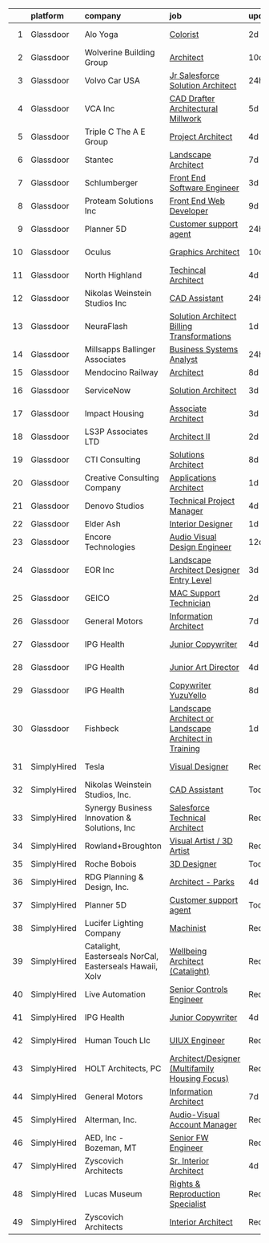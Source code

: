 

|    | platform    | company                                                 | job                                                                                                                                                                                                                                                                                                                                                                                                                                                                                                                                                                                                                                                                                                                                                                                                                                                                                                                                                                                                                                                                                                                                                                                                                                                                                                                                                                                                                                      | update_time   | location             |
|---:|:------------|:--------------------------------------------------------|:-----------------------------------------------------------------------------------------------------------------------------------------------------------------------------------------------------------------------------------------------------------------------------------------------------------------------------------------------------------------------------------------------------------------------------------------------------------------------------------------------------------------------------------------------------------------------------------------------------------------------------------------------------------------------------------------------------------------------------------------------------------------------------------------------------------------------------------------------------------------------------------------------------------------------------------------------------------------------------------------------------------------------------------------------------------------------------------------------------------------------------------------------------------------------------------------------------------------------------------------------------------------------------------------------------------------------------------------------------------------------------------------------------------------------------------------|:--------------|:---------------------|
|  1 | Glassdoor   | Alo Yoga                                                | [Colorist](https://www.glassdoor.com/partner/jobListing.htm?pos=113&ao=1136043&s=58&guid=000001830224264f94dc91c44ec212fc&src=GD_JOB_AD&t=SR&vt=w&cs=1_cce8f859&cb=1662188267484&jobListingId=1008107332248&jrtk=3-0-1gc1289jujc8m801-1gc1289keh7hu800-674e3cbe3367d9c9-)                                                                                                                                                                                                                                                                                                                                                                                                                                                                                                                                                                                                                                                                                                                                                                                                                                                                                                                                                                                                                                                                                                                                                                | 2d            | Los Angeles, CA      |
|  2 | Glassdoor   | Wolverine Building Group                                | [Architect](https://www.glassdoor.com/partner/jobListing.htm?pos=121&ao=1136043&s=58&guid=000001830224264f94dc91c44ec212fc&src=GD_JOB_AD&t=SR&vt=w&cs=1_3bf30927&cb=1662188267485&jobListingId=1008087961641&jrtk=3-0-1gc1289jujc8m801-1gc1289keh7hu800-98dffda07a38f17c-)                                                                                                                                                                                                                                                                                                                                                                                                                                                                                                                                                                                                                                                                                                                                                                                                                                                                                                                                                                                                                                                                                                                                                               | 10d           | Grand Rapids, MI     |
|  3 | Glassdoor   | Volvo Car USA                                           | [Jr Salesforce Solution Architect](https://www.glassdoor.com/partner/jobListing.htm?pos=101&ao=1110586&s=58&guid=000001830224264f94dc91c44ec212fc&src=GD_JOB_AD&t=SR&vt=w&ea=1&cs=1_f7ad94ee&cb=1662188267483&jobListingId=1008114221321&cpc=CBEBA1A9D941894A&jrtk=3-0-1gc1289jujc8m801-1gc1289keh7hu800-8895955db7092102--6NYlbfkN0AO-lx13pzomzdSppJUWL3QXsQT8oyFk4U4LWH8QC50Ctogpds75WzduLbwVCt0i-ZrUHt8k36owMUDCSV4qAr0CS75ll3MzvkkwJvSla3IzsC9_BvG2WEVBRbb8LPcOz-eyID65ahjECUD7PQLg-FmCtFYjODmk0gFBA9DIh81l81LtSj1WxXyRmR4_sn95lB0Ard2hVck8huxOuQr6qpDDY4PtOcifmrfzpsYPBxhw11Ym0aorSd7uhkJ-85M3ZfmregRrQmdCY9XlBk_gzx9OLUNgsNFS7g_zxVkBOeHJgEdy3JlrvjXmikM96lUWe3MNH8CNGZFQGEYyYCVvwQ0FZB88X2wwP-ITyNUDEMosVua_RrZKvwgMqjbjBLBFHJf8Bdtw1iJg7JajFfqIFXUOOyXTXJkwSZx59I2jCiWKRU3BO7rUXBTKFdRmYTxWAqaGwQpnNB-xc6-M1VRLpmT7n1tKJnQ10pEoZXNksrfUf9UB4M87VBBHTBAvW7iXqk%3D)                                                                                                                                                                                                                                                                                                                                                                                                                                                                                                                                                                | 24h           | Mahwah, NJ           |
|  4 | Glassdoor   | VCA  Inc                                                | [CAD Drafter   Architectural Millwork](https://www.glassdoor.com/partner/jobListing.htm?pos=130&ao=1136043&s=58&guid=000001830224264f94dc91c44ec212fc&src=GD_JOB_AD&t=SR&vt=w&cs=1_a956a1fe&cb=1662188267486&jobListingId=1008098997795&jrtk=3-0-1gc1289jujc8m801-1gc1289keh7hu800-e1fbc3768f7589cf-)                                                                                                                                                                                                                                                                                                                                                                                                                                                                                                                                                                                                                                                                                                                                                                                                                                                                                                                                                                                                                                                                                                                                    | 5d            | Northampton, MA      |
|  5 | Glassdoor   | Triple C   The A E Group                                | [Project Architect](https://www.glassdoor.com/partner/jobListing.htm?pos=120&ao=1136043&s=58&guid=000001830224264f94dc91c44ec212fc&src=GD_JOB_AD&t=SR&vt=w&ea=1&cs=1_c6d75415&cb=1662188267485&jobListingId=1008101514474&jrtk=3-0-1gc1289jujc8m801-1gc1289keh7hu800-71e30209acac4425-)                                                                                                                                                                                                                                                                                                                                                                                                                                                                                                                                                                                                                                                                                                                                                                                                                                                                                                                                                                                                                                                                                                                                                  | 4d            | Remote               |
|  6 | Glassdoor   | Stantec                                                 | [Landscape Architect](https://www.glassdoor.com/partner/jobListing.htm?pos=122&ao=1136043&s=58&guid=000001830224264f94dc91c44ec212fc&src=GD_JOB_AD&t=SR&vt=w&cs=1_fe58f50b&cb=1662188267485&jobListingId=1008097722569&jrtk=3-0-1gc1289jujc8m801-1gc1289keh7hu800-7117a84f05538101-)                                                                                                                                                                                                                                                                                                                                                                                                                                                                                                                                                                                                                                                                                                                                                                                                                                                                                                                                                                                                                                                                                                                                                     | 7d            | West Palm Beach, FL  |
|  7 | Glassdoor   | Schlumberger                                            | [Front End Software Engineer](https://www.glassdoor.com/partner/jobListing.htm?pos=115&ao=1136043&s=58&guid=000001830224264f94dc91c44ec212fc&src=GD_JOB_AD&t=SR&vt=w&ea=1&cs=1_62886485&cb=1662188267484&jobListingId=1008104309686&jrtk=3-0-1gc1289jujc8m801-1gc1289keh7hu800-6018da8629fea84a-)                                                                                                                                                                                                                                                                                                                                                                                                                                                                                                                                                                                                                                                                                                                                                                                                                                                                                                                                                                                                                                                                                                                                        | 3d            | Menlo Park, CA       |
|  8 | Glassdoor   | Proteam Solutions Inc                                   | [Front End Web Developer](https://www.glassdoor.com/partner/jobListing.htm?pos=108&ao=1110586&s=58&guid=000001830224264f94dc91c44ec212fc&src=GD_JOB_AD&t=SR&vt=w&ea=1&cs=1_34c6e16e&cb=1662188267484&jobListingId=1008091137252&cpc=F41FEAB56D215062&jrtk=3-0-1gc1289jujc8m801-1gc1289keh7hu800-dd6c08faadf37115--6NYlbfkN0AEHyidsAqlM5jU6RNZv1Yf_D4e3sgfUyke_uMGTUdwuGEsMH9zTzauIRFeNPBJHlodDlTGyJUwJMFRv5zvDyW5FETHsrmkCkUYtva-hRvJGLvxjuYoJqYXkKy1qkxE8KcagxybYg020dSgpxPbynTTAIPFim1awQ0Ml2S4SrkakjOfn7Lanupn2-NlCEWa9Ej_IIqGhME6_1_PLkdGjpIiSrm9dV4PmizfL_DVRHBWieigRFZ198rgtCvJ9tf1Kypl5TUdCx-UCrklLt3r7VnXSuqZdFZ4lhUmerXUq3NwEflxU0_FuRMtI4-psCjxgBH5SXiML35xXa3kqlVjsyIZQ9VHWKPC8GoBHwvAgq5sZ7KNQcSsxjl-J40gxn9GGnq5UAMu3IDeJn9QGx_WK3ZzKznNkmSKbc1VibUwmP8YQcGJvNTPvGP6_567JZrwz8V1ApC2BPlxyEW9LE4PyrzsIuPlnjkn3Nl4Wo_ABi9rTKE20Gp-zwVS2ljpBkC8y-mYU1BZ6Lv-fg%3D%3D)                                                                                                                                                                                                                                                                                                                                                                                                                                                                                                                                                           | 9d            | Remote               |
|  9 | Glassdoor   | Planner 5D                                              | [Customer support agent](https://www.glassdoor.com/partner/jobListing.htm?pos=112&ao=1136043&s=58&guid=000001830224264f94dc91c44ec212fc&src=GD_JOB_AD&t=SR&vt=w&ea=1&cs=1_a3e1a56f&cb=1662188267484&jobListingId=1008113643849&jrtk=3-0-1gc1289jujc8m801-1gc1289keh7hu800-38bb07b160b6d82b-)                                                                                                                                                                                                                                                                                                                                                                                                                                                                                                                                                                                                                                                                                                                                                                                                                                                                                                                                                                                                                                                                                                                                             | 24h           | Remote               |
| 10 | Glassdoor   | Oculus                                                  | [Graphics Architect](https://www.glassdoor.com/partner/jobListing.htm?pos=107&ao=1110586&s=58&guid=000001830224264f94dc91c44ec212fc&src=GD_JOB_AD&t=SR&vt=w&cs=1_b1a8bf1c&cb=1662188267483&jobListingId=1008089729840&cpc=654405A9B1E0A9F5&jrtk=3-0-1gc1289jujc8m801-1gc1289keh7hu800-06593c3a392653bc--6NYlbfkN0DYl4UJW4r1Vl7FEn6T9F-rD9lpC-0oMJVSiWjK_MGUd8e8cHXcpv6KPyjLHZEfqkV4p65aMquXS3afkTk8QD09_mW6sRPpnPu8dWx8qLY4Jb39NsmxEXdcSuM54o3GTpnivYC9XaV1LzuAwDQGUinCnZ-ykaK7egvDEv6nrwYf-D6fb98hz2pyXr06d2qTXJHa1cQQZfJaCRAZ5DXcO5SSGi3u8EncO4PYhYJTUnO6jQUtSpCuRlG6A_BAJ2eoyihdRpo04TchjcaVfUJkOwPYQcGflTQ6j8bLIFHCOQ52ga7JhUb6TqWcfFy1nTavl6XphWttrjmh-hitWlaoXLHpgLehi4dzOih165emKj82pAYCUhz23QeBDEZB7LOAaOq5IqWGZPlueIqRBmRvJUUjKew5mZZGMFPmhHXPMEE-yVuHG_auRhDqFHC6-1g2119R76EF92CJXx062fP9vqv0yNLiVu4UVv2Hn4ghg3v4NYgOIxs2iInQZjYVqVLHDgoRnOqKzws2IZDkEUvP4WoKy1IXuMd9nXJGyprRMROK2jmHazXCMt0vO8KzuhCTHjRT1off-8_kX572oXwtPZ38im53HgOyO4gcBdJDmHvjihhMLMowPFraumcnrLAdeAbJKChztjslpv9TUG8YKPZ6s1QxS5NKdP19p8cUjTngq0BlLXmqRom6JLZzlPXoq8Uq19qVJqBZRh8F0_grJfyMnj3BBFNsnlOj1TrZlxEhbdc776-ZorPPCaXqnHuPubKwXJb1X68mPamnGdc3LIWRi538-lYgrkWf_KfcHUsnUdKzTodRTj3_fHR8Z0gdVsBQhP5egxxDnn8eSFdxsxG4zVHRQQYed5HE7Y2X97uH9R1MmYNjVuGGIhARnj35WAd_-a554M5pGyVOuLxgR7j8orlvEKQTO5goNS9roneixxV7t2QUmUzC3jou8vsirJ7y4X4rOGwcM6QkYmk4UXMQYYAAI7JrBzOB1KTYHjF_TkwUbAf_wk50Z7iB6kED33_1EsjRjskBvI84hjsFrY5PfAmVKsG60fl1zjIdNG0a_MJFQIDTW5xK) | 10d           | Redmond, WA          |
| 11 | Glassdoor   | North Highland                                          | [Techincal Architect](https://www.glassdoor.com/partner/jobListing.htm?pos=105&ao=1110586&s=58&guid=000001830224264f94dc91c44ec212fc&src=GD_JOB_AD&t=SR&vt=w&ea=1&cs=1_c46afa08&cb=1662188267483&jobListingId=1008101512850&cpc=6BF42D0955AE9A34&jrtk=3-0-1gc1289jujc8m801-1gc1289keh7hu800-5a969d07a62f97b2--6NYlbfkN0DPcmXB2amxZraHSmo0hoPmuCS-O4LhIRacQ6rOWPkkcbX_TTieFwWJnT8qnFj-X-ktCu3Hm5qwYiFBsDilA6rQWhHku6RJi5yKSpa-OY24xTaUFk4lPvoZRUL1hC2B4M8JD_kCt_gXXHJwLlT3QfbuGvV1C7WK12OlSJey0iNY19pSIU_FOcDX-D26jEYjLE6NE6dKvJkWPvkK2uR5pk0l2NTNnUV6EPjRHsji5c8z6ft-VNudqY4hJlx7Twft5tRwvWjsAkxJln0pYcQma7cVogoPoF4qUHEWAiIzql8WwXR1t_Ih4Ks7jSuFf10HGgGn4JkoxJk3yDinOA7HhfHdfqctuHkXpKvJmsmpt_lIfeTL7Ot08PdITvzhVTEGE5ZOtuJ54V_fMAiNyu9S-PaJpR7QkCnoHP5A1tpk3oxTKT1X8tyL3YQn2tvQkUBa_MbrUDcABMWRdvRV8hdHEyIBimqcskPX0g8xu5MJ_mOlUt08T5sbuTiFnW269-RXc2A%3D)                                                                                                                                                                                                                                                                                                                                                                                                                                                                                                                                                                             | 4d            | Atlanta, GA          |
| 12 | Glassdoor   | Nikolas Weinstein Studios  Inc                          | [CAD Assistant](https://www.glassdoor.com/partner/jobListing.htm?pos=104&ao=1110586&s=58&guid=000001830224264f94dc91c44ec212fc&src=GD_JOB_AD&t=SR&vt=w&ea=1&cs=1_ea04bd33&cb=1662188267483&jobListingId=1008114506738&cpc=07D58528F3898F33&jrtk=3-0-1gc1289jujc8m801-1gc1289keh7hu800-13b980541a5f190c--6NYlbfkN0CB1tmP7rfbaHtYFmPjg1Xv8BJr6DUbyz0HQmM4H563AurHCftAr469PshH983AjIoKTqkW49RDOt26LkwkF8D_fOwqFqu0V7CPrSd6MLXJA_MECOpR-yCdjU109xCw7snTpNCSN52nUTn6_8ZxaKYxLka-JCVC3YoGRBt0NWHR2F4xxrSaaLH_bTgoVQ4_MEwJA_GPAlp-3VNgHAckzgoSvsLGkU2G-tObxVVfEH6z3PhZtvM_qLUQ88Q-B34na6pylk2iLqwOjzLozs4PbUzoYVDL4VstoBZFX9-MORL7nec8rt1csk6Jr5VCYnDD9t1aIoDlS8TL9rO0wJdgk5oIuFpCr3SHT6mgmZdsifFUo6qlO-wRHxznA5j5METhc8ww8rwvwulVj49uDEqXuqvz_W_Q8f-x8LIXJqQ3xRfqik9CdOoA8DcgOwkh0qH4sLdsHcki4iV3mdyCSPwf8XcBpb2bAfwV7sj52B8-kc8jTiZ9Kr8drWd5yRlH88PLTX0%3D)                                                                                                                                                                                                                                                                                                                                                                                                                                                                                                                                                                                   | 24h           | Long Island City, NY |
| 13 | Glassdoor   | NeuraFlash                                              | [Solution Architect  Billing Transformations ](https://www.glassdoor.com/partner/jobListing.htm?pos=126&ao=1136043&s=58&guid=000001830224264f94dc91c44ec212fc&src=GD_JOB_AD&t=SR&vt=w&ea=1&cs=1_8cf56c9f&cb=1662188267485&jobListingId=1008111305445&jrtk=3-0-1gc1289jujc8m801-1gc1289keh7hu800-cf1ff4e0f44ecadd-)                                                                                                                                                                                                                                                                                                                                                                                                                                                                                                                                                                                                                                                                                                                                                                                                                                                                                                                                                                                                                                                                                                                       | 1d            | Oregon               |
| 14 | Glassdoor   | Millsapps  Ballinger   Associates                       | [Business Systems Analyst](https://www.glassdoor.com/partner/jobListing.htm?pos=106&ao=1110586&s=58&guid=000001830224264f94dc91c44ec212fc&src=GD_JOB_AD&t=SR&vt=w&ea=1&cs=1_c1c52eb7&cb=1662188267483&jobListingId=1008114353120&cpc=42BEC95245890617&jrtk=3-0-1gc1289jujc8m801-1gc1289keh7hu800-d39379fc6ca236bb--6NYlbfkN0BzyIYrTMR_AjNKh_kvAG8N613gtHPANQ3sdLTkrtBd-xoNshQoLJlj9CtTyY_wqyCp0brVi6gqcXL91MuFQCbjdqsBwMduPIHJHTqWlIhl8FU7VsSIoyCqJlyOdgv6rkZFkAsX9RNXTRjHhTRA7TSHWA8eWpaph4agnvNi4jJyXyt3F-fsSAUexLBd8v2MW3nFViQAvNLrhvJig8HlmiP0u9CUqfyj5czBw1PW1qta2xz9INTUEeuQGq41FOgP9rRDXXc3SQ10R-wslJOmS_FKs7sg6IAqs-MsZjZjeYiqygrY9KXDKlHo8yuFLPqjhGhxp-OsVl_r_2w0tJxIoD8rj7wumpgDOYFbgR7hWDTm_jAjC8tN9FeKhl3ucWuwWkxBSnhBhYY-DgmmSYTKX3dMkka2l92h-KT-8aSB4taqUtQAznDx14289fR-IB6jhkBELGQEeUmyewFRmg4CPnuDR9hmQvW3PmtztfoESA0xjUQO-CzPXAPWqVHVSuKIVJw%3D)                                                                                                                                                                                                                                                                                                                                                                                                                                                                                                                                                                        | 24h           | Remote               |
| 15 | Glassdoor   | Mendocino Railway                                       | [Architect](https://www.glassdoor.com/partner/jobListing.htm?pos=102&ao=1110586&s=58&guid=000001830224264f94dc91c44ec212fc&src=GD_JOB_AD&t=SR&vt=w&ea=1&cs=1_e4a629f3&cb=1662188267483&jobListingId=1008094733832&cpc=F793441F64F6F721&jrtk=3-0-1gc1289jujc8m801-1gc1289keh7hu800-27a2b786bab4f234--6NYlbfkN0DlRBaetdcujZxFARGtANP-fd4Bh3rGuzz-fiPPgUNHxPoCvfOahMxQniW3-LODvSkzf0kBEB87dN0Pf36kiFPY_5pOsdGoWYkrOvRGidcKBer_XH_Y1nUBeaC2NlfqPYpEPI-bTSA2OIsH7EtgiV1PWvMQIPE7Mdj0jOOVVFYr640uliNZ9uytAyhCRVBuQMg_0hhffhCSp3H4JDyuytTbBaotyg-357DFcuy8QJXfjm0TOBmdxhPCjJqfP8sQMOOWGbiXyfNEevnM0sc1vADCCSmyp-VXtvR7yDKUCgYWtIhZQ0MrvQKb8Ku-ekU2sSDFEmrOVqVXVEXIoh0-xLG96dt2abY23aZAQRt_kUJYlt8lwDojDdHC_xmg94pKuZN_ZKvCkq1jY8EzDDaIKZcltsnA7N5EaJ9iRqRlmTtPL_Yh1FrC-NoLCmpfUkGjR_n58eade5Ae4z3YSBx2Z9TqSod54p4f8ovJ4CUM9kAYF_XO0c9nO5aI)                                                                                                                                                                                                                                                                                                                                                                                                                                                                                                                                                                                                     | 8d            | Davis, CA            |
| 16 | Glassdoor   | ServiceNow                                              | [Solution Architect](https://www.glassdoor.com/partner/jobListing.htm?pos=117&ao=1136043&s=58&guid=000001830224264f94dc91c44ec212fc&src=GD_JOB_AD&t=SR&vt=w&cs=1_812c122e&cb=1662188267484&jobListingId=1008104711129&jrtk=3-0-1gc1289jujc8m801-1gc1289keh7hu800-56b2a34f13fe9042-)                                                                                                                                                                                                                                                                                                                                                                                                                                                                                                                                                                                                                                                                                                                                                                                                                                                                                                                                                                                                                                                                                                                                                      | 3d            | San Diego, CA        |
| 17 | Glassdoor   | Impact Housing                                          | [Associate Architect](https://www.glassdoor.com/partner/jobListing.htm?pos=128&ao=1136043&s=58&guid=000001830224264f94dc91c44ec212fc&src=GD_JOB_AD&t=SR&vt=w&ea=1&cs=1_c65f0c4e&cb=1662188267486&jobListingId=1008103189442&jrtk=3-0-1gc1289jujc8m801-1gc1289keh7hu800-7f5587dabab01e8e-)                                                                                                                                                                                                                                                                                                                                                                                                                                                                                                                                                                                                                                                                                                                                                                                                                                                                                                                                                                                                                                                                                                                                                | 3d            | Los Angeles, CA      |
| 18 | Glassdoor   | LS3P Associates LTD                                     | [Architect II](https://www.glassdoor.com/partner/jobListing.htm?pos=116&ao=1136043&s=58&guid=000001830224264f94dc91c44ec212fc&src=GD_JOB_AD&t=SR&vt=w&cs=1_ae21ade7&cb=1662188267484&jobListingId=1008105512283&jrtk=3-0-1gc1289jujc8m801-1gc1289keh7hu800-24d12eb6d02e9e8a-)                                                                                                                                                                                                                                                                                                                                                                                                                                                                                                                                                                                                                                                                                                                                                                                                                                                                                                                                                                                                                                                                                                                                                            | 2d            | Greenville, SC       |
| 19 | Glassdoor   | CTI Consulting                                          | [Solutions Architect](https://www.glassdoor.com/partner/jobListing.htm?pos=119&ao=1136043&s=58&guid=000001830224264f94dc91c44ec212fc&src=GD_JOB_AD&t=SR&vt=w&ea=1&cs=1_1ba0b4fd&cb=1662188267484&jobListingId=1008093881800&jrtk=3-0-1gc1289jujc8m801-1gc1289keh7hu800-e8ed7f1f90827e6e-)                                                                                                                                                                                                                                                                                                                                                                                                                                                                                                                                                                                                                                                                                                                                                                                                                                                                                                                                                                                                                                                                                                                                                | 8d            | Jacksonville, FL     |
| 20 | Glassdoor   | Creative Consulting Company                             | [Applications Architect](https://www.glassdoor.com/partner/jobListing.htm?pos=109&ao=1136043&s=58&guid=000001830224264f94dc91c44ec212fc&src=GD_JOB_AD&t=SR&vt=w&ea=1&cs=1_975c53a6&cb=1662188267484&jobListingId=1008110938320&jrtk=3-0-1gc1289jujc8m801-1gc1289keh7hu800-8149c3ce31d9c60b-)                                                                                                                                                                                                                                                                                                                                                                                                                                                                                                                                                                                                                                                                                                                                                                                                                                                                                                                                                                                                                                                                                                                                             | 1d            | Remote               |
| 21 | Glassdoor   | Denovo Studios                                          | [Technical Project Manager](https://www.glassdoor.com/partner/jobListing.htm?pos=118&ao=1136043&s=58&guid=000001830224264f94dc91c44ec212fc&src=GD_JOB_AD&t=SR&vt=w&ea=1&cs=1_eafe38c2&cb=1662188267484&jobListingId=1008100997298&jrtk=3-0-1gc1289jujc8m801-1gc1289keh7hu800-0323bd02b4b84c6b-)                                                                                                                                                                                                                                                                                                                                                                                                                                                                                                                                                                                                                                                                                                                                                                                                                                                                                                                                                                                                                                                                                                                                          | 4d            | Detroit, MI          |
| 22 | Glassdoor   | Elder   Ash                                             | [Interior Designer](https://www.glassdoor.com/partner/jobListing.htm?pos=103&ao=1110586&s=58&guid=000001830224264f94dc91c44ec212fc&src=GD_JOB_AD&t=SR&vt=w&ea=1&cs=1_d94f756c&cb=1662188267483&jobListingId=1008110967848&cpc=149B3D5996025BBA&jrtk=3-0-1gc1289jujc8m801-1gc1289keh7hu800-ce8584f1b59d0e4a--6NYlbfkN0BzyIYrTMR_AjNKh_kvAG8N613gtHPANQ3sdLTkrtBd-xoNshQoLJljcScSFA1bFEDJLKiAMuHfMLRsf8Xd7gMMCot3Ikkz3cFRtFkwh4sKo_63DdIg73Bk-K_IB0_DmYkGXGJrWpQQT3fsJj3pZbKBAbcsoLL6z3lvjtukaYHQ7TXGVvgLeN6STbhVb_cihjYyNbzmbTrGtq1FmxzftaSNiYoJMngZkWuic6oGNYtyy3irq9DOM3Xp0Iw0KoE6hsaXJbsHyejcn1TXpr-7BL9xIvmLC5oNMryvXSQ1f4r4V_S9-gZvpDQ_WvVKbE9KmbXlblNdZN2FPiOK0spa3Y8aiSCQMaoztrGesVMNxq5HvUB7PEqJAOFU6C-qiuDSvwxvkLdMpWmsCH5pNRU6YewhoUNyiPo_CPLqLHMaszDY5bi_8tS-DChpWCtHIme6IJtET2j5jaVK2XCKbEFa9NgJirVBQ6JDyq1WFWbvsKDbzFI9GQqfJKZznCBSl-1aKn0%3D)                                                                                                                                                                                                                                                                                                                                                                                                                                                                                                                                                                               | 1d            | Remote               |
| 23 | Glassdoor   | Encore Technologies                                     | [Audio Visual Design Engineer](https://www.glassdoor.com/partner/jobListing.htm?pos=123&ao=1136043&s=58&guid=000001830224264f94dc91c44ec212fc&src=GD_JOB_AD&t=SR&vt=w&cs=1_2692b999&cb=1662188267485&jobListingId=1008083402364&jrtk=3-0-1gc1289jujc8m801-1gc1289keh7hu800-82b9aaf8e8f11a4d-)                                                                                                                                                                                                                                                                                                                                                                                                                                                                                                                                                                                                                                                                                                                                                                                                                                                                                                                                                                                                                                                                                                                                            | 12d           | Cincinnati, OH       |
| 24 | Glassdoor   | EOR Inc                                                 | [Landscape Architect Designer   Entry Level](https://www.glassdoor.com/partner/jobListing.htm?pos=114&ao=1136043&s=58&guid=000001830224264f94dc91c44ec212fc&src=GD_JOB_AD&t=SR&vt=w&ea=1&cs=1_1f4f491f&cb=1662188267484&jobListingId=1008103938231&jrtk=3-0-1gc1289jujc8m801-1gc1289keh7hu800-f1cf95fa3777f1e5-)                                                                                                                                                                                                                                                                                                                                                                                                                                                                                                                                                                                                                                                                                                                                                                                                                                                                                                                                                                                                                                                                                                                         | 3d            | Saint Paul, MN       |
| 25 | Glassdoor   | GEICO                                                   | [MAC Support Technician](https://www.glassdoor.com/partner/jobListing.htm?pos=127&ao=1136043&s=58&guid=000001830224264f94dc91c44ec212fc&src=GD_JOB_AD&t=SR&vt=w&cs=1_b0188cf6&cb=1662188267485&jobListingId=1008106259417&jrtk=3-0-1gc1289jujc8m801-1gc1289keh7hu800-5b569832fc0a2634-)                                                                                                                                                                                                                                                                                                                                                                                                                                                                                                                                                                                                                                                                                                                                                                                                                                                                                                                                                                                                                                                                                                                                                  | 2d            | Chevy Chase, MD      |
| 26 | Glassdoor   | General Motors                                          | [Information Architect](https://www.glassdoor.com/partner/jobListing.htm?pos=110&ao=1136043&s=58&guid=000001830224264f94dc91c44ec212fc&src=GD_JOB_AD&t=SR&vt=w&cs=1_a93e938e&cb=1662188267484&jobListingId=1008097451632&jrtk=3-0-1gc1289jujc8m801-1gc1289keh7hu800-a5b65de5bf5e2950-)                                                                                                                                                                                                                                                                                                                                                                                                                                                                                                                                                                                                                                                                                                                                                                                                                                                                                                                                                                                                                                                                                                                                                   | 7d            | Remote               |
| 27 | Glassdoor   | IPG Health                                              | [Junior Copywriter](https://www.glassdoor.com/partner/jobListing.htm?pos=111&ao=1136043&s=58&guid=000001830224264f94dc91c44ec212fc&src=GD_JOB_AD&t=SR&vt=w&cs=1_56c81e8d&cb=1662188267484&jobListingId=1008102264078&jrtk=3-0-1gc1289jujc8m801-1gc1289keh7hu800-75e252967a583146-)                                                                                                                                                                                                                                                                                                                                                                                                                                                                                                                                                                                                                                                                                                                                                                                                                                                                                                                                                                                                                                                                                                                                                       | 4d            | New York, NY         |
| 28 | Glassdoor   | IPG Health                                              | [Junior Art Director](https://www.glassdoor.com/partner/jobListing.htm?pos=124&ao=1136043&s=58&guid=000001830224264f94dc91c44ec212fc&src=GD_JOB_AD&t=SR&vt=w&cs=1_00b6bc51&cb=1662188267485&jobListingId=1008102264076&jrtk=3-0-1gc1289jujc8m801-1gc1289keh7hu800-e2ebf449c9e9d1de-)                                                                                                                                                                                                                                                                                                                                                                                                                                                                                                                                                                                                                                                                                                                                                                                                                                                                                                                                                                                                                                                                                                                                                     | 4d            | New York, NY         |
| 29 | Glassdoor   | IPG Health                                              | [Copywriter   YuzuYello](https://www.glassdoor.com/partner/jobListing.htm?pos=129&ao=1136043&s=58&guid=000001830224264f94dc91c44ec212fc&src=GD_JOB_AD&t=SR&vt=w&cs=1_8f486e8b&cb=1662188267486&jobListingId=1008094331026&jrtk=3-0-1gc1289jujc8m801-1gc1289keh7hu800-bfb2bb4c36c0528c-)                                                                                                                                                                                                                                                                                                                                                                                                                                                                                                                                                                                                                                                                                                                                                                                                                                                                                                                                                                                                                                                                                                                                                  | 8d            | New York, NY         |
| 30 | Glassdoor   | Fishbeck                                                | [Landscape Architect or Landscape Architect in Training](https://www.glassdoor.com/partner/jobListing.htm?pos=125&ao=1136043&s=58&guid=000001830224264f94dc91c44ec212fc&src=GD_JOB_AD&t=SR&vt=w&cs=1_9142b21b&cb=1662188267485&jobListingId=1008112025895&jrtk=3-0-1gc1289jujc8m801-1gc1289keh7hu800-b38e3769d0e3b0d6-)                                                                                                                                                                                                                                                                                                                                                                                                                                                                                                                                                                                                                                                                                                                                                                                                                                                                                                                                                                                                                                                                                                                  | 1d            | Grand Rapids, MI     |
| 31 | SimplyHired | Tesla                                                   | [Visual Designer](https://www.simplyhired.com/job/8xa7SsHkWQizRBz7HRMgc0sut82wRjL2HB4GxCDCe5d307YkKcUF3g?q=visual+architect)                                                                                                                                                                                                                                                                                                                                                                                                                                                                                                                                                                                                                                                                                                                                                                                                                                                                                                                                                                                                                                                                                                                                                                                                                                                                                                             | Recently      | Hawthorne, CA        |
| 32 | SimplyHired | Nikolas Weinstein Studios, Inc.                         | [CAD Assistant](https://www.simplyhired.com/job/slhQBwcZxu0aer-cPHgS1--5rUlJ-gwuii69GBUzq0LHnRkEuT-G7w?q=visual+architect)                                                                                                                                                                                                                                                                                                                                                                                                                                                                                                                                                                                                                                                                                                                                                                                                                                                                                                                                                                                                                                                                                                                                                                                                                                                                                                               | Today         | Long Island City, NY |
| 33 | SimplyHired | Synergy Business Innovation & Solutions, Inc            | [Salesforce Technical Architect](https://www.simplyhired.com/job/3CNkvVU7G0NTIXvlMTTAPhUPaQtZgcvOKtFcJbPE89MUN8Ya582xRA?q=visual+architect)                                                                                                                                                                                                                                                                                                                                                                                                                                                                                                                                                                                                                                                                                                                                                                                                                                                                                                                                                                                                                                                                                                                                                                                                                                                                                              | Recently      | Reston, VA           |
| 34 | SimplyHired | Rowland+Broughton                                       | [Visual Artist / 3D Artist](https://www.simplyhired.com/job/a6jc09FaT-WsTWRX4SZ9r250FnXzzVMgqyOB-q7qjxkVTn6ELeF_Pg?q=visual+architect)                                                                                                                                                                                                                                                                                                                                                                                                                                                                                                                                                                                                                                                                                                                                                                                                                                                                                                                                                                                                                                                                                                                                                                                                                                                                                                   | Recently      | Denver, CO           |
| 35 | SimplyHired | Roche Bobois                                            | [3D Designer](https://www.simplyhired.com/job/yHgsHEZS5Gb3iBcqCrm9v-BMAW1zNiS4OR3AoV4tlG6sUppzGu3j4w?q=visual+architect)                                                                                                                                                                                                                                                                                                                                                                                                                                                                                                                                                                                                                                                                                                                                                                                                                                                                                                                                                                                                                                                                                                                                                                                                                                                                                                                 | Today         | Chicago, IL          |
| 36 | SimplyHired | RDG Planning & Design, Inc.                             | [Architect - Parks](https://www.simplyhired.com/job/cWWcV2b9WAzsHVsMROSeEi9F6Im_EJ2CNxevORsId5IQOYq8h6yoDw?q=visual+architect)                                                                                                                                                                                                                                                                                                                                                                                                                                                                                                                                                                                                                                                                                                                                                                                                                                                                                                                                                                                                                                                                                                                                                                                                                                                                                                           | 4d            | United States        |
| 37 | SimplyHired | Planner 5D                                              | [Customer support agent](https://www.simplyhired.com/job/xbAiygwe47-yXBlHNaxprnKaWCtekIiBtL6r96D6W7jtMBFTINgo0A?q=visual+architect)                                                                                                                                                                                                                                                                                                                                                                                                                                                                                                                                                                                                                                                                                                                                                                                                                                                                                                                                                                                                                                                                                                                                                                                                                                                                                                      | Today         | Remote               |
| 38 | SimplyHired | Lucifer Lighting Company                                | [Machinist](https://www.simplyhired.com/job/KYdODYpAr0yDytL8g5VNLczATqiOnIQNZPgohMxC-_jQni44eApWdw?q=visual+architect)                                                                                                                                                                                                                                                                                                                                                                                                                                                                                                                                                                                                                                                                                                                                                                                                                                                                                                                                                                                                                                                                                                                                                                                                                                                                                                                   | Recently      | San Antonio, TX      |
| 39 | SimplyHired | Catalight, Easterseals NorCal, Easterseals Hawaii, Xolv | [Wellbeing Architect (Catalight)](https://www.simplyhired.com/job/yzLMm5uuTPn8tHQa6vstvq2Q_O27HCABuAFrEW3s3a66vOk_yoHAwA?q=visual+architect)                                                                                                                                                                                                                                                                                                                                                                                                                                                                                                                                                                                                                                                                                                                                                                                                                                                                                                                                                                                                                                                                                                                                                                                                                                                                                             | Recently      | Remote               |
| 40 | SimplyHired | Live Automation                                         | [Senior Controls Engineer](https://www.simplyhired.com/job/RW14UB_EyNKnBbNLLS6sL8dYUfm0abMroNBUZBTObsw_iwMt8wEAiA?q=visual+architect)                                                                                                                                                                                                                                                                                                                                                                                                                                                                                                                                                                                                                                                                                                                                                                                                                                                                                                                                                                                                                                                                                                                                                                                                                                                                                                    | Recently      | Sterling, MA         |
| 41 | SimplyHired | IPG Health                                              | [Junior Copywriter](https://www.simplyhired.com/job/ZHoyKdt5aBkLmjh0ebP_cdZSNVs5l67iSa1u--SO4EiptZufVVSKQA?q=visual+architect)                                                                                                                                                                                                                                                                                                                                                                                                                                                                                                                                                                                                                                                                                                                                                                                                                                                                                                                                                                                                                                                                                                                                                                                                                                                                                                           | 4d            | New York, NY         |
| 42 | SimplyHired | Human Touch Llc                                         | [UIUX Engineer](https://www.simplyhired.com/job/mLV3-vHBSWDu1VpB6i87RJZBJfxBzQHsFHiXEEj2qAuOeFi_t2UXXA?q=visual+architect)                                                                                                                                                                                                                                                                                                                                                                                                                                                                                                                                                                                                                                                                                                                                                                                                                                                                                                                                                                                                                                                                                                                                                                                                                                                                                                               | Recently      | Charleston, SC       |
| 43 | SimplyHired | HOLT Architects, PC                                     | [Architect/Designer (Multifamily Housing Focus)](https://www.simplyhired.com/job/92bW0UnSpt1rI5H5iEb4suCHxkhTd4NDV5LeC1mIONK5QO3V8lm1Sg?q=visual+architect)                                                                                                                                                                                                                                                                                                                                                                                                                                                                                                                                                                                                                                                                                                                                                                                                                                                                                                                                                                                                                                                                                                                                                                                                                                                                              | Recently      | Syracuse, NY         |
| 44 | SimplyHired | General Motors                                          | [Information Architect](https://www.simplyhired.com/job/HBmLbfY362E4sih6kmn_fDTyEQFwwJ_06WxhrTWwMIQepMMIU17mqw?q=visual+architect)                                                                                                                                                                                                                                                                                                                                                                                                                                                                                                                                                                                                                                                                                                                                                                                                                                                                                                                                                                                                                                                                                                                                                                                                                                                                                                       | 7d            | Remote               |
| 45 | SimplyHired | Alterman, Inc.                                          | [Audio-Visual Account Manager](https://www.simplyhired.com/job/lF4UTxTMQnNh_QIvnWqb4Koq6bW1sfKOEd1vfTLSVbXlOjLdEaaGew?q=visual+architect)                                                                                                                                                                                                                                                                                                                                                                                                                                                                                                                                                                                                                                                                                                                                                                                                                                                                                                                                                                                                                                                                                                                                                                                                                                                                                                | Recently      | San Antonio, TX      |
| 46 | SimplyHired | AED, Inc - Bozeman, MT                                  | [Senior FW Engineer](https://www.simplyhired.com/job/zINmUZXgScoXXgS_gyiF3t60esMGL8VWIM8nJ8Kv2CvxPHXAK-fHew?q=visual+architect)                                                                                                                                                                                                                                                                                                                                                                                                                                                                                                                                                                                                                                                                                                                                                                                                                                                                                                                                                                                                                                                                                                                                                                                                                                                                                                          | Recently      | Bozeman, MT          |
| 47 | SimplyHired | Zyscovich Architects                                    | [Sr. Interior Architect](https://www.simplyhired.com/job/W6DBMb1APQOvsp7ZbtrBjOJI8LSW0cB2O-9Fwoymvrv3rxt8FBYaAQ?q=visual+architect)                                                                                                                                                                                                                                                                                                                                                                                                                                                                                                                                                                                                                                                                                                                                                                                                                                                                                                                                                                                                                                                                                                                                                                                                                                                                                                      | 4d            | Miami, FL            |
| 48 | SimplyHired | Lucas Museum                                            | [Rights & Reproduction Specialist](https://www.simplyhired.com/job/sfBSe6LWLyTpqg44cLpCfYtAZVnoh5eB90dBFS0nL0qcpu8YF-V6tw?q=visual+architect)                                                                                                                                                                                                                                                                                                                                                                                                                                                                                                                                                                                                                                                                                                                                                                                                                                                                                                                                                                                                                                                                                                                                                                                                                                                                                            | Recently      | Los Angeles, CA      |
| 49 | SimplyHired | Zyscovich Architects                                    | [Interior Architect](https://www.simplyhired.com/job/fPq0a74f62KrmUrpqkOMhukZfNylin9CSbwuJuu7iArIlRLTTLaAbA?q=visual+architect)                                                                                                                                                                                                                                                                                                                                                                                                                                                                                                                                                                                                                                                                                                                                                                                                                                                                                                                                                                                                                                                                                                                                                                                                                                                                                                          | Recently      | Tampa, FL            |